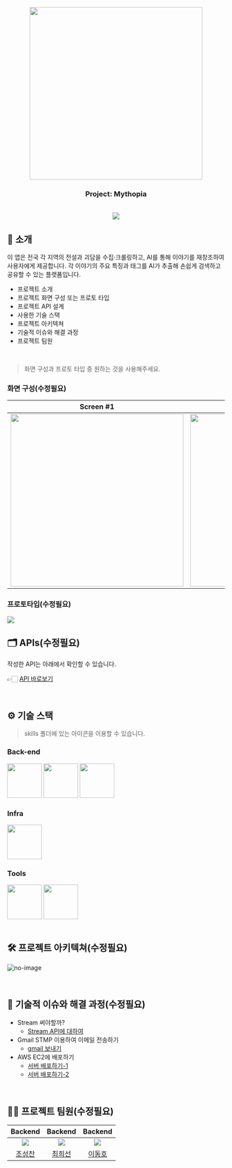 <div align="center">

<!-- logo -->
<img src="https://user-images.githubusercontent.com/80824750/208554611-f8277015-12e8-48d2-b2cc-d09d67f03c02.png" width="400"/>

### Project: Mythopia

<br/> [<img src="https://img.shields.io/badge/프로젝트 기간-2025.07.25~2025.08.24-green?style=flat&logo=&logoColor=white" />]()

</div> 

## 📝 소개
이 앱은 전국 각 지역의 전설과 괴담을 수집·크롤링하고, AI를 통해 이야기를 재창조하여 사용자에게 제공합니다. 각 이야기의 주요 특징과 태그를 AI가 추출해 손쉽게 검색하고 공유할 수 있는 플랫폼입니다.

- 프로젝트 소개
- 프로젝트 화면 구성 또는 프로토 타입
- 프로젝트 API 설계
- 사용한 기술 스택
- 프로젝트 아키텍쳐
- 기술적 이슈와 해결 과정
- 프로젝트 팀원


<br />

> 화면 구성과 프로토 타입 중 원하는 것을 사용해주세요.

### 화면 구성(수정필요)
|Screen #1|Screen #2|
|:---:|:---:|
|<img src="https://user-images.githubusercontent.com/80824750/208456048-acbf44a8-cd71-4132-b35a-500047adbe1c.gif" width="400"/>|<img src="https://user-images.githubusercontent.com/80824750/208456234-fb5fe434-aa65-4d7a-b955-89098d5bbe0b.gif" width="400"/>|

### 프로토타입(수정필요)
<img src="https://user-images.githubusercontent.com/80824750/208454673-0449e49c-57c6-4a6b-86cf-66c5b1e623dc.png">

<br />

## 🗂️ APIs(수정필요)
작성한 API는 아래에서 확인할 수 있습니다.

👉🏻 [API 바로보기](/backend/APIs.md)


<br />

## ⚙ 기술 스택
> skills 폴더에 있는 아이콘을 이용할 수 있습니다.
### Back-end
<div>
<img src="https://img.icons8.com/?size=100&id=90519&format=png&color=000000" width="80">
<img src="https://img.icons8.com/?size=100&id=A3Ulk2RcONKs&format=png&color=000000" width="80">
<img src="https://img.icons8.com/?size=100&id=JRnxU7ZWP4mi&format=png&color=000000" width="80">
</div>

### Infra
<div>
<img src="https://img.icons8.com/?size=100&id=e6uRfPIDgoXi&format=png&color=000000" width="80">
</div>

### Tools
<div>
<img src="https://img.icons8.com/?size=100&id=3tC9EQumUAuq&format=png&color=000000" width="80">
<img src="https://img.icons8.com/?size=100&id=nvtEH6DpqruC&format=png&color=000000" width="80">
</div>

<br />

## 🛠️ 프로젝트 아키텍쳐(수정필요)
![no-image](https://user-images.githubusercontent.com/80824750/208294567-738dd273-e137-4bbf-8307-aff64258fe03.png)



<br />

## 🤔 기술적 이슈와 해결 과정(수정필요)
- Stream 써야할까?
    - [Stream API에 대하여](https://velog.io/@yewo2nn16/Java-Stream-API)
- Gmail STMP 이용하여 이메일 전송하기
    - [gmail 보내기](https://velog.io/@yewo2nn16/Email-이메일-전송하기with-첨부파일)
- AWS EC2에 배포하기
    - [서버 배포하기-1](https://velog.io/@yewo2nn16/SpringBoot-서버-배포)
    - [서버 배포하기-2](https://velog.io/@yewo2nn16/SpringBoot-서버-배포-인텔리제이에서-jar-파일-빌드해서-배포하기)


<br />

## 💁‍♂️ 프로젝트 팀원(수정필요)
|Backend|Backend|Backend|
|:---:|:---:|:---:|
| ![](https://github.com/holychann.png?size=120) | ![](https://github.com/todaysunny612.png?size=120) | ![](https://github.com/higakaga.png?size=120)|
|[조성찬](https://github.com/holychann)|[최희선](https://github.com/todaysunny612)|[이동호](https://github.com/higakaga)
